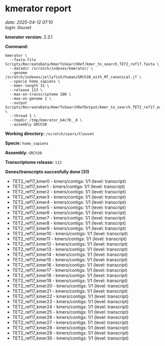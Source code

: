 # kmerator report
*date: 2025-04-12 07:10*  
*login: tlouvet*

**kmerator version:** 2.3.1

**Command:**

```
kmerator \
  --fasta-file Scripts/RecreateData/KmerToSearchRef/kmer_to_search_TET2_ref17.fasta \
  --datadir /scratch/indexes/kmerator/ \
  --genome /scratch/indexes/jellyfish/human/GRCh38_with_MT_canonical.jf \
  --specie homo_sapiens \
  --kmer-length 31 \
  --release 113 \
  --max-on-transcriptome 100 \
  --max-on-genome 1 \
  --output Scripts/RecreateData/KmerToSearchRefOutput/kmer_to_search_TET2_ref17_output \
  --thread 1 \
  --tmpdir /tmp/kmerator_b4c70__8 \
  --assembly GRCh38
```

**Working directory:** `/scratch/users/tlouvet`

**Specie:** `homo_sapiens`

**Assembly:** `GRCh38`

**Transcriptome release:** `113`

**Genes/transcripts succesfully done (31)**

- TET2_ref17_kmer0 - kmers/contigs: 1/1 (level: transcript)
- TET2_ref17_kmer1 - kmers/contigs: 1/1 (level: transcript)
- TET2_ref17_kmer2 - kmers/contigs: 1/1 (level: transcript)
- TET2_ref17_kmer3 - kmers/contigs: 1/1 (level: transcript)
- TET2_ref17_kmer4 - kmers/contigs: 1/1 (level: transcript)
- TET2_ref17_kmer5 - kmers/contigs: 1/1 (level: transcript)
- TET2_ref17_kmer6 - kmers/contigs: 1/1 (level: transcript)
- TET2_ref17_kmer7 - kmers/contigs: 1/1 (level: transcript)
- TET2_ref17_kmer8 - kmers/contigs: 1/1 (level: transcript)
- TET2_ref17_kmer9 - kmers/contigs: 1/1 (level: transcript)
- TET2_ref17_kmer10 - kmers/contigs: 1/1 (level: transcript)
- TET2_ref17_kmer11 - kmers/contigs: 1/1 (level: transcript)
- TET2_ref17_kmer12 - kmers/contigs: 1/1 (level: transcript)
- TET2_ref17_kmer13 - kmers/contigs: 1/1 (level: transcript)
- TET2_ref17_kmer14 - kmers/contigs: 1/1 (level: transcript)
- TET2_ref17_kmer15 - kmers/contigs: 1/1 (level: transcript)
- TET2_ref17_kmer16 - kmers/contigs: 1/1 (level: transcript)
- TET2_ref17_kmer17 - kmers/contigs: 1/1 (level: transcript)
- TET2_ref17_kmer18 - kmers/contigs: 1/1 (level: transcript)
- TET2_ref17_kmer19 - kmers/contigs: 1/1 (level: transcript)
- TET2_ref17_kmer20 - kmers/contigs: 1/1 (level: transcript)
- TET2_ref17_kmer21 - kmers/contigs: 1/1 (level: transcript)
- TET2_ref17_kmer22 - kmers/contigs: 1/1 (level: transcript)
- TET2_ref17_kmer23 - kmers/contigs: 1/1 (level: transcript)
- TET2_ref17_kmer24 - kmers/contigs: 1/1 (level: transcript)
- TET2_ref17_kmer25 - kmers/contigs: 1/1 (level: transcript)
- TET2_ref17_kmer26 - kmers/contigs: 1/1 (level: transcript)
- TET2_ref17_kmer27 - kmers/contigs: 1/1 (level: transcript)
- TET2_ref17_kmer28 - kmers/contigs: 1/1 (level: transcript)
- TET2_ref17_kmer29 - kmers/contigs: 1/1 (level: transcript)
- TET2_ref17_kmer30 - kmers/contigs: 1/1 (level: transcript)
